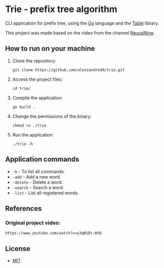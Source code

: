 # Trie - prefix tree algorithm

CLI application for prefix tree, using the [Go](https://go.dev/) language and the [Table](https://github.com/aquasecurity/table) library.

This project was made based on the video from the channel [NeuralNine](https://www.youtube.com/@NeuralNine).

## How to run on your machine
1. Clone the repository:
   ```
   git clone https://github.com/alexsandro49/trie.git
   ```
2. Access the project files:
   ```
   cd trie/
   ```
3. Compile the application:
   ```
   go build .
   ```
4. Change the permissions of the binary:
   ```
   chmod +x ./trie
   ```
5. Run the application:
   ```
   ./trie -h
   ```

## Application commands
* `-h` - To list all commands.
* `-add` - Add a new word.
* `-delete` - Delete a word.
* `-search` - Search a word. 
* `-list` - List all registered words.

## References
### Original project video:
   ```
   https://www.youtube.com/watch?v=y3qN18t-AhQ
   ```

## License
- [MIT](https://github.com/alexsandro49/cli_todo_list/blob/main/LICENSE)
